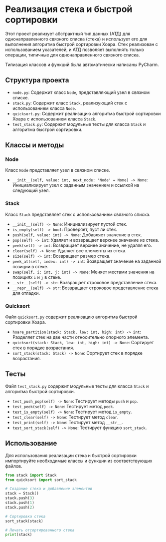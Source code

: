 # Реализация стека и быстрой сортировки

Этот проект реализует абстрактный тип данных (АТД) для однонаправленного связного списка (стека) и использует его для выполнения алгоритма быстрой сортировки Хоара. Стек реализован с использованием указателей, и АТД позволяет выполнять только операции, типичные для однонаправленного связного списка.

Типизация классов и функций была автоматически написаны PyCharm.

## Структура проекта

- `node.py`: Содержит класс `Node`, представляющий узел в связном списке.
- `stack.py`: Содержит класс `Stack`, реализующий стек с использованием класса `Node`.
- `quicksort.py`: Содержит реализацию алгоритма быстрой сортировки Хоара с использованием класса `Stack`.
- `test_stack.py`: Содержит модульные тесты для класса `Stack` и алгоритма быстрой сортировки.

## Классы и методы

### Node

Класс `Node` представляет узел в связном списке.

- `__init__(self, value: int, next_node: 'Node' = None) -> None`: Инициализирует узел с заданным значением и ссылкой на следующий узел.

### Stack

Класс `Stack` представляет стек с использованием связного списка.

- `__init__(self) -> None`: Инициализирует пустой стек.
- `is_empty(self) -> bool`: Проверяет, пуст ли стек.
- `push(self, value: int) -> None`: Добавляет значение в стек.
- `pop(self) -> int`: Удаляет и возвращает верхнее значение из стека.
- `peek(self) -> int`: Возвращает верхнее значение, не удаляя его.
- `clear(self) -> None`: Удаляет все элементы из стека.
- `size(self) -> int`: Возвращает размер стека.
- `peek_at(self, index: int) -> int`: Возвращает значение на заданной позиции в стеке.
- `swap(self, i: int, j: int) -> None`: Меняет местами значения на позициях `i` и `j` в стеке.
- `__str__(self) -> str`: Возвращает строковое представление стека.
- `__repr__(self) -> str`: Возвращает строковое представление стека для отладки.

### Quicksort

Файл `quicksort.py` содержит реализацию алгоритма быстрой сортировки Хоара.

- `hoare_partition(stack: Stack, low: int, high: int) -> int`: Разделяет стек на две части относительно опорного элемента.
- `quicksort(stack: Stack, low: int, high: int) -> None`: Сортирует стек в порядке возрастания.
- `sort_stack(stack: Stack) -> None`: Сортирует стек в порядке возрастания.

## Тесты

Файл `test_stack.py` содержит модульные тесты для класса `Stack` и алгоритма быстрой сортировки.

- `test_push_pop(self) -> None`: Тестирует методы `push` и `pop`.
- `test_peek(self) -> None`: Тестирует метод `peek`.
- `test_is_empty(self) -> None`: Тестирует метод `is_empty`.
- `test_clear(self) -> None`: Тестирует метод `clear`.
- `test_print(self) -> None`: Тестирует метод `__str__`.
- `test_sort_stack(self) -> None`: Тестирует функцию `sort_stack`.

## Использование

Для использования реализации стека и быстрой сортировки импортируйте необходимые классы и функции из соответствующих файлов.

```python
from stack import Stack
from quicksort import sort_stack

# Создание стека и добавление элементов
stack = Stack()
stack.push(3)
stack.push(1)
stack.push(2)

# Сортировка стека
sort_stack(stack)

# Печать отсортированного стека
print(stack)